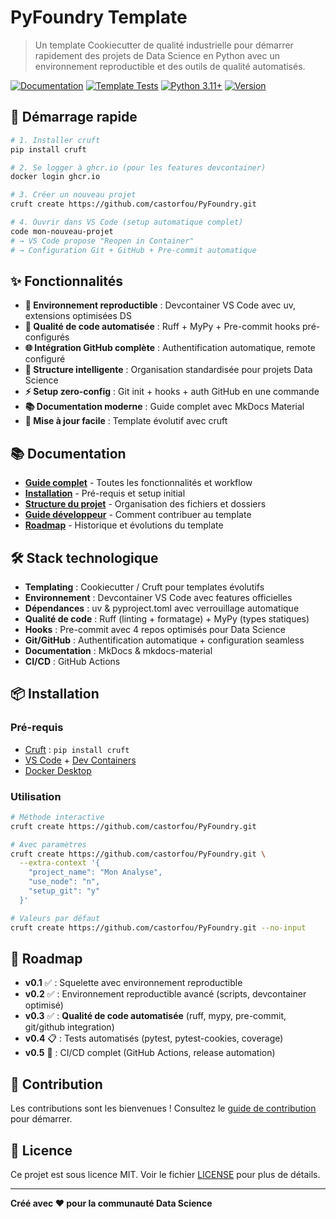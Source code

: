 # PyFoundry Template

> Un template Cookiecutter de qualité industrielle pour démarrer rapidement des projets de Data Science en Python avec un environnement reproductible et des outils de qualité automatisés.

[![Documentation](https://img.shields.io/badge/docs-mkdocs-blue)](https://castorfou.github.io/PyFoundry)
[![Template Tests](https://github.com/castorfou/PyFoundry/actions/workflows/test.yml/badge.svg)](https://github.com/castorfou/PyFoundry/actions/workflows/test.yml)
[![Python 3.11+](https://img.shields.io/badge/python-3.11+-blue.svg)](https://www.python.org/downloads/)
[![Version](https://img.shields.io/badge/version-v0.3.0-green.svg)](https://github.com/castorfou/PyFoundry/releases/tag/v0.3.0)

## 🚀 Démarrage rapide

```bash
# 1. Installer cruft
pip install cruft

# 2. Se logger à ghcr.io (pour les features devcontainer)
docker login ghcr.io

# 3. Créer un nouveau projet
cruft create https://github.com/castorfou/PyFoundry.git

# 4. Ouvrir dans VS Code (setup automatique complet)
code mon-nouveau-projet
# → VS Code propose "Reopen in Container"
# → Configuration Git + GitHub + Pre-commit automatique
```

## ✨ Fonctionnalités

- **🐳 Environnement reproductible** : Devcontainer VS Code avec uv, extensions optimisées DS
- **🔧 Qualité de code automatisée** : Ruff + MyPy + Pre-commit hooks pré-configurés  
- **🌐 Intégration GitHub complète** : Authentification automatique, remote configuré
- **📁 Structure intelligente** : Organisation standardisée pour projets Data Science
- **⚡ Setup zero-config** : Git init + hooks + auth GitHub en une commande
- **📚 Documentation moderne** : Guide complet avec MkDocs Material
- **🔄 Mise à jour facile** : Template évolutif avec cruft

## 📚 Documentation

- **[Guide complet](https://castorfou.github.io/PyFoundry/user/guide/)** - Toutes les fonctionnalités et workflow
- **[Installation](https://castorfou.github.io/PyFoundry/user/installation/)** - Pré-requis et setup initial
- **[Structure du projet](https://castorfou.github.io/PyFoundry/user/structure/)** - Organisation des fichiers et dossiers
- **[Guide développeur](https://castorfou.github.io/PyFoundry/dev/contributing/)** - Comment contribuer au template
- **[Roadmap](https://castorfou.github.io/PyFoundry/dev/roadmap/)** - Historique et évolutions du template

## 🛠️ Stack technologique

- **Templating** : Cookiecutter / Cruft pour templates évolutifs
- **Environnement** : Devcontainer VS Code avec features officielles
- **Dépendances** : uv & pyproject.toml avec verrouillage automatique
- **Qualité de code** : Ruff (linting + formatage) + MyPy (types statiques)
- **Hooks** : Pre-commit avec 4 repos optimisés pour Data Science
- **Git/GitHub** : Authentification automatique + configuration seamless
- **Documentation** : MkDocs & mkdocs-material
- **CI/CD** : GitHub Actions

## 📦 Installation

### Pré-requis
- [Cruft](https://cruft.github.io/cruft/) : `pip install cruft`
- [VS Code](https://code.visualstudio.com/) + [Dev Containers](https://marketplace.visualstudio.com/items?itemName=ms-vscode-remote.remote-containers)
- [Docker Desktop](https://www.docker.com/products/docker-desktop/)

### Utilisation

```bash
# Méthode interactive
cruft create https://github.com/castorfou/PyFoundry.git

# Avec paramètres
cruft create https://github.com/castorfou/PyFoundry.git \
  --extra-context '{
    "project_name": "Mon Analyse",
    "use_node": "n",
    "setup_git": "y"
  }'

# Valeurs par défaut
cruft create https://github.com/castorfou/PyFoundry.git --no-input
```

## 🎯 Roadmap

- **v0.1** ✅ : Squelette avec environnement reproductible  
- **v0.2** ✅ : Environnement reproductible avancé (scripts, devcontainer optimisé)
- **v0.3** ✅ : **Qualité de code automatisée** (ruff, mypy, pre-commit, git/github integration)
- **v0.4** 📋 : Tests automatisés (pytest, pytest-cookies, coverage)
- **v0.5** 🎯 : CI/CD complet (GitHub Actions, release automation)

## 🤝 Contribution

Les contributions sont les bienvenues ! Consultez le [guide de contribution](https://castorfou.github.io/PyFoundry/dev/contributing/) pour démarrer.

## 📄 Licence

Ce projet est sous licence MIT. Voir le fichier [LICENSE](LICENSE) pour plus de détails.

---

**Créé avec ❤️ pour la communauté Data Science**